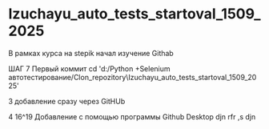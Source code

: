 
# Izuchayu_auto_tests_startoval_1509_2025
В рамках курса на stepik начал изучение Githab

ШАГ 7                           Первый коммит
cd 'd:/Python +Selenium автотестирование/Clon_repozitory\Izuchayu_auto_tests_startoval_1509_2025'

3 добавление сразу через GitHUb

4 16^19  Добавление с помощью программы  Github Desktop    djn rfr ,s djn


